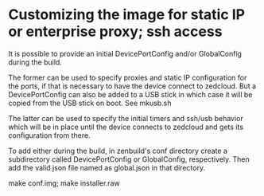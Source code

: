 # Customizing the image for static IP or enterprise proxy; ssh access

It is possible to provide an initial DevicePortConfig and/or GlobalConfig
during the build.

The former can be used to specify proxies and static IP configuration for
the ports, if that is necessary to have the device connect to zedcloud.
But a DevicePortConfig can also be added to a USB stick in which case it
will be copied from the USB stick on boot. See mkusb.sh

The latter can be used to specify the initial timers and ssh/usb behavior
which will be in place until the device connects to zedcloud and gets its
configuration from there.

To add either during the build, in zenbuild's conf directory create a
subdirectory called DevicePortConfig or GlobalConfig, respectively.
Then add the valid json file named as global.json in that directory.

make conf.img; make installer.raw
